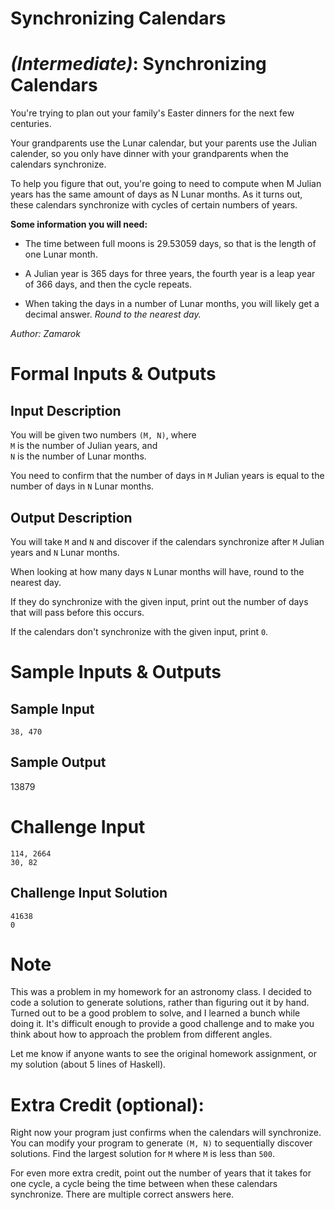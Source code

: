 # Synchronizing Calendars
<div class="md"><h1><a href="#IntermediateIcon"></a> <em>(Intermediate)</em>: Synchronizing Calendars</h1>
<p>You're trying to plan out your family's Easter dinners for the next few centuries.</p>
<p>Your grandparents use the Lunar calendar, but your parents use the Julian calender, so you only have dinner with your grandparents when the calendars synchronize.</p>
<p>To help you figure that out, you're going to need to compute when M Julian years has the same amount of days as N Lunar months. As it turns out, these calendars synchronize with cycles of certain numbers of years.</p>
<p><strong>Some information you will need:</strong></p>
<ul>
<li><p>The time between full moons is 29.53059 days, so that is the length of one Lunar month.</p></li>
<li><p>A Julian year is 365 days for three years, the fourth year is a leap year of 366 days, and then the cycle repeats.</p></li>
<li><p>When taking the days in a number of Lunar months, you will likely get a decimal answer. <em>Round to the nearest day.</em></p></li>
</ul>
<p><em>Author: Zamarok</em></p>
<h1>Formal Inputs &amp; Outputs</h1>
<h2>Input Description</h2>
<p>You will be given two numbers <code>(M, N)</code>, where<br/>
<code>M</code> is the number of Julian years, and<br/>
<code>N</code> is the number of Lunar months.</p>
<p>You need to confirm that the number of days in <code>M</code> Julian years is equal to the number of days in <code>N</code> Lunar months.</p>
<h2>Output Description</h2>
<p>You will take <code>M</code> and <code>N</code> and discover if the calendars synchronize after <code>M</code> Julian years and <code>N</code> Lunar months.</p>
<p>When looking at how many days <code>N</code> Lunar months will have, round to the nearest day.</p>
<p>If they do synchronize with the given input, print out the number of days that will pass before this occurs.</p>
<p>If the calendars don't synchronize with the given input, print <code>0</code>.</p>
<h1>Sample Inputs &amp; Outputs</h1>
<h2>Sample Input</h2>
<pre><code>38, 470
</code></pre>
<h2>Sample Output</h2>
<p>13879</p>
<h1>Challenge Input</h1>
<pre><code>114, 2664
30, 82
</code></pre>
<h2>Challenge Input Solution</h2>
<pre><code>41638
0
</code></pre>
<h1>Note</h1>
<p>This was a problem in my homework for an astronomy class. I decided to code a solution to generate solutions, rather than figuring out it by hand. Turned out to be a good problem to solve, and I learned a bunch while doing it. It's difficult enough to provide a good challenge and to make you think about how to approach the problem from different angles.</p>
<p>Let me know if anyone wants to see the original homework assignment, or my solution (about 5 lines of Haskell).</p>
<h1>Extra Credit (optional):</h1>
<p>Right now your program just confirms when the calendars will synchronize. You can modify your program to generate <code>(M, N)</code> to sequentially discover solutions. Find the largest solution for <code>M</code> where <code>M</code> is less than <code>500</code>.</p>
<p>For even more extra credit, point out the number of years that it takes for one cycle, a cycle being the time between when these calendars synchronize. There are multiple correct answers here.</p>
</div>
